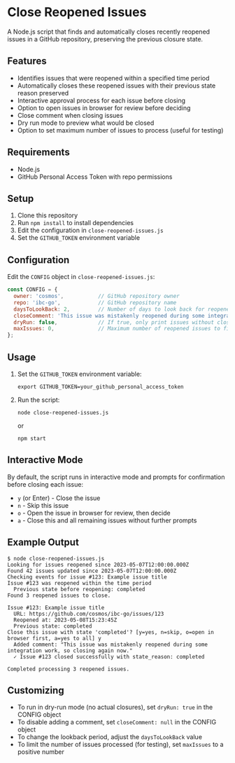 # Close Reopened Issues

A Node.js script that finds and automatically closes recently reopened issues in a GitHub repository, preserving the previous closure state.

## Features

- Identifies issues that were reopened within a specified time period
- Automatically closes these reopened issues with their previous state reason preserved
- Interactive approval process for each issue before closing
- Option to open issues in browser for review before deciding
- Close comment when closing issues
- Dry run mode to preview what would be closed
- Option to set maximum number of issues to process (useful for testing)

## Requirements

- Node.js
- GitHub Personal Access Token with repo permissions

## Setup

1. Clone this repository
2. Run `npm install` to install dependencies
3. Edit the configuration in `close-reopened-issues.js`
4. Set the `GITHUB_TOKEN` environment variable

## Configuration

Edit the `CONFIG` object in `close-reopened-issues.js`:

```javascript
const CONFIG = {
  owner: 'cosmos',           // GitHub repository owner
  repo: 'ibc-go',            // GitHub repository name
  daysToLookBack: 2,         // Number of days to look back for reopened issues
  closeComment: 'This issue was mistakenly reopened during some integration work, so closing again now.', // Comment when closing
  dryRun: false,             // If true, only print issues without closing them
  maxIssues: 0,              // Maximum number of reopened issues to find and process (0 for unlimited)
};
```

## Usage

1. Set the `GITHUB_TOKEN` environment variable:
   ```
   export GITHUB_TOKEN=your_github_personal_access_token
   ```

2. Run the script:
   ```
   node close-reopened-issues.js
   ```
   or
   ```
   npm start
   ```

## Interactive Mode

By default, the script runs in interactive mode and prompts for confirmation before closing each issue:

- `y` (or Enter) - Close the issue
- `n` - Skip this issue
- `o` - Open the issue in browser for review, then decide
- `a` - Close this and all remaining issues without further prompts

## Example Output

```
$ node close-reopened-issues.js
Looking for issues reopened since 2023-05-07T12:00:00.000Z
Found 42 issues updated since 2023-05-07T12:00:00.000Z
Checking events for issue #123: Example issue title
Issue #123 was reopened within the time period
  Previous state before reopening: completed
Found 3 reopened issues to close.

Issue #123: Example issue title
  URL: https://github.com/cosmos/ibc-go/issues/123
  Reopened at: 2023-05-08T15:23:45Z
  Previous state: completed
Close this issue with state 'completed'? [y=yes, n=skip, o=open in browser first, a=yes to all] y
  Added comment: "This issue was mistakenly reopened during some integration work, so closing again now."
  ✓ Issue #123 closed successfully with state_reason: completed

Completed processing 3 reopened issues.
```

## Customizing

- To run in dry-run mode (no actual closures), set `dryRun: true` in the CONFIG object
- To disable adding a comment, set `closeComment: null` in the CONFIG object
- To change the lookback period, adjust the `daysToLookBack` value
- To limit the number of issues processed (for testing), set `maxIssues` to a positive number